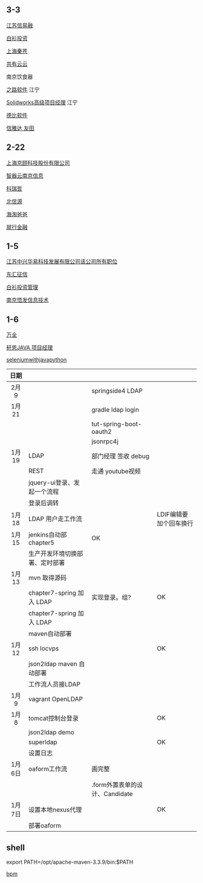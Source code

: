 ## 3-3

[江苏信易融](http://jobs.51job.com/nanjing-yhtq/63087662.html?s=01&t=0)

[白衫投资](http://jobs.51job.com/nanjing/82263216.html?s=01&t=0)

[上海秦苍](http://jobs.51job.com/nanjing-yhtq/80261653.html?s=01&t=0)

[共有云云](http://jobs.51job.com/nanjing-yhtq/85091034.html?t=2&s=01)

南京饮食器

[之路软件](http://jobs.51job.com/nanjing-jnq/86276958.html?t=2&s=01) 江宁

[Solidworks高级项目经理](http://jobs.51job.com/nanjing-jnq/82959082.html?t=2&s=01) 江宁

[德比软件](http://jobs.51job.com/nanjing-yhtq/85747366.html?t=2&s=01)

[信雅达 友田](http://jobs.51job.com/nanjing-glq/85833506.html?s=01&t=7)

## 2-22

[上海京颐科技股份有限公司](http://jobs.51job.com/all/co2626751.html)

[智器云南京信息](http://jobs.51job.com/nanjing/72294649.html?s=01&t=0)

[科瑞哲](http://jobs.51job.com/nanjing-pkq/74919418.html?s=01&t=0)

[北信源](http://jobs.51job.com/nanjing-qhq/70066575.html?s=01&t=0)

[海淘爸爸](http://jobs.51job.com/nanjing-qhq/84931540.html?s=01&t=0)

[就行金融](http://jobs.51job.com/nanjing-qhq/78677385.html?s=01&t=0)

## 1-5

[江苏中兴华易科技发展有限公司该公司所有职位](http://jobs.51job.com/nanjing-yhtq/74826120.html?s=01&t=0)

[东汇征信](http://jobs.51job.com/nanjing-glq/83282967.html?s=01&t=0)

[白衫投资管理](http://jobs.51job.com/nanjing/82263216.html?s=01&t=0)

[南京悟发信息技术](http://jobs.51job.com/nanjing-jyq/82096493.html?s=01&t=0)

## 1-6

[万全](http://jobs.51job.com/nanjing/77345497.html?s=01&t=0)

[轩恩JAVA 项目经理](http://jobs.51job.com/nanjing/65107490.html?s=01&t=0)

[seleniumwithjavapython](https://seleniumwithjavapython.wordpress.com/home/jenkins-installation/)

| 日期  |   |   |   |
|:-:|---|---|---|
|  2月9 |    |   springside4 LDAP |   |		
|  1月21 |    |   gradle ldap login |   |		
|   |    |   tut-spring-boot-oauth2 |   |	
|   |    |   jsonrpc4j |   |	
|  1月19 | LDAP   |  部门经理 签收 debug|   |		
|  		 | REST   |  走通 youtube视频 |   |		
|  		 | jquery-ui登录、发起一个流程   |   |   |
|  		 | 登录后调转   |   |   |
|  1月18 | LDAP 用户走工作流   |   |   		LDIF编辑要加个回车换行
|  1月15 | jenkins自动部 chapter5   | OK  |   |
|  		 | 生产开发环境切换部署、定时部署   |   |   |
|  1月13	 | mvn 取得源码   |   |   |
|  		 | chapter7-spring 加入 LDAP   | 实现登录。组?  |  OK |
|  		 | chapter7-spring 加入 LDAP   |   |   |
|  		 | maven自动部署   |   |   |
|  1月12		 | ssh locvps   |   |  OK |
|  			 | 	json2ldap maven 自动部署  |   |   |
|  			 | 	工作流人员接LDAP  |   |   |
|  1月9		 | vagrant OpenLDAP  |   |   |
|  1月8		 | tomcat控制台登录  |   |   OK
|  			 | 	json2ldap demo  |   |   |
|  			 | 	superldap  |   |   OK
|  			 | 	设置日志  |   |   |
|  1月6日 | oaform工作流  | 画完整  |   |
|   |   |   .form外置表单的设计、Candidate  |   |
|  1月7日 | 设置本地nexus代理  |   |   OK|
|  		 | 部署oaform  |   |   |

## shell 

export PATH=/opt/apache-maven-3.3.9/bin:$PATH

[bpm](https://community.alfresco.com/community/bpm/blog/2016/11/17/activiti-enterprise-developer-series-custom-data-models)

